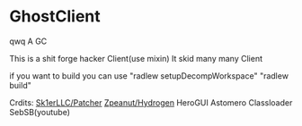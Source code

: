 # GhostClient
 qwq A GC

This is a shit forge hacker Client(use mixin)
It skid many many Client

if you want to build you can use
    "radlew setupDecompWorkspace"
    "radlew build"

  Crdits:
	 [Sk1erLLC/Patcher](https://github.com/Sk1erLLC/Patcher)
	 [Zpeanut/Hydrogen](https://github.com/Zpeanut/Hydrogen)
	 HeroGUI
	 Astomero
  Classloader
  SebSB(youtube)
